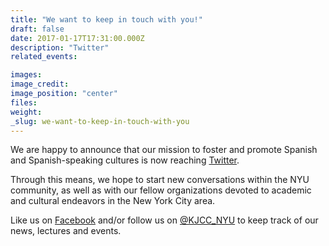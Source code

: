 ```yaml
---
title: "We want to keep in touch with you!"
draft: false
date: 2017-01-17T17:31:00.000Z
description: "Twitter"
related_events:

images:
image_credit:
image_position: "center"
files:
weight:
_slug: we-want-to-keep-in-touch-with-you
---
```


We are happy to announce that our mission to foster and promote Spanish and Spanish-speaking cultures is now reaching [Twitter](https://twitter.com/KJCC_NYU).

Through this means, we hope to start new conversations within the NYU community, as well as with our fellow organizations devoted to academic and cultural endeavors in the New York City area.

Like us on [Facebook](https://www.facebook.com/kjccnyu/) and/or follow us on [@KJCC_NYU](https://twitter.com/KJCC_NYU) to keep track of our news, lectures and events.

